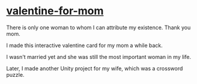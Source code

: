 # [valentine-for-mom](https://silentsniperoo.github.io/valentine-for-mom/)

There is only one woman to whom I can attribute my existence. Thank you mom.

I made this interactive valentine card for my mom a while back.

I wasn't married yet and she was still the most important woman in my life.

Later, I made another Unity project for my wife, which was a crossword puzzle.
